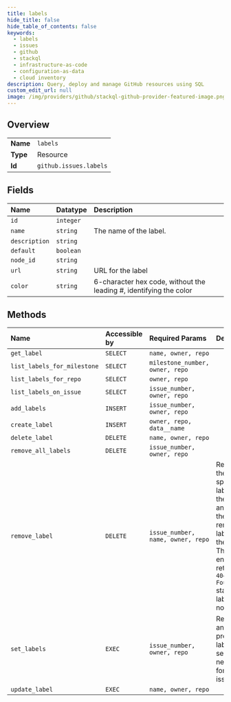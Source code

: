 ```yaml
---
title: labels
hide_title: false
hide_table_of_contents: false
keywords:
  - labels
  - issues
  - github    
  - stackql
  - infrastructure-as-code
  - configuration-as-data
  - cloud inventory
description: Query, deploy and manage GitHub resources using SQL
custom_edit_url: null
image: /img/providers/github/stackql-github-provider-featured-image.png
---
```

  
    

## Overview
<table><tbody>
<tr><td><b>Name</b></td><td><code>labels</code></td></tr>
<tr><td><b>Type</b></td><td>Resource</td></tr>
<tr><td><b>Id</b></td><td><code>github.issues.labels</code></td></tr>
</tbody></table>

## Fields
| Name | Datatype | Description |
|:-----|:---------|:------------|
| `id` | `integer` |  |
| `name` | `string` | The name of the label. |
| `description` | `string` |  |
| `default` | `boolean` |  |
| `node_id` | `string` |  |
| `url` | `string` | URL for the label |
| `color` | `string` | 6-character hex code, without the leading #, identifying the color |
## Methods
| Name | Accessible by | Required Params | Description |
|:-----|:--------------|:----------------|:------------|
| `get_label` | `SELECT` | `name, owner, repo` |  |
| `list_labels_for_milestone` | `SELECT` | `milestone_number, owner, repo` |  |
| `list_labels_for_repo` | `SELECT` | `owner, repo` |  |
| `list_labels_on_issue` | `SELECT` | `issue_number, owner, repo` |  |
| `add_labels` | `INSERT` | `issue_number, owner, repo` |  |
| `create_label` | `INSERT` | `owner, repo, data__name` |  |
| `delete_label` | `DELETE` | `name, owner, repo` |  |
| `remove_all_labels` | `DELETE` | `issue_number, owner, repo` |  |
| `remove_label` | `DELETE` | `issue_number, name, owner, repo` | Removes the specified label from the issue, and returns the remaining labels on the issue. This endpoint returns a `404 Not Found` status if the label does not exist. |
| `set_labels` | `EXEC` | `issue_number, owner, repo` | Removes any previous labels and sets the new labels for an issue. |
| `update_label` | `EXEC` | `name, owner, repo` |  |
